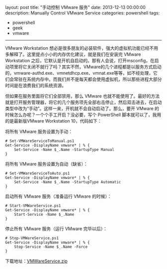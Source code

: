 layout: post
title: "手动控制 VMware 服务"
date: 2013-12-13 00:00:00
description: Manually Control VMware Service
categories: powershell
tags:
- powershell
- geek
- vmware
---
VMware Workstation 想必是很多朋友的必装软件，强大的虚拟机功能已经不用多解释了。这里提点小小的内存优化建议，就是我们在安装完 VMware Workstation 之后，它默认是开机自启动的。那有人会说，打开msconfig，在启动项里将它关闭不就行了吗？其实不然，VMware的几个进程都是以服务方式启动的，vmware-authd.exe、vmnetdhcp.exe、vmnat.exe等等，如不经处理，它们会常驻在系统内存中。而我们并不是每天都会使用虚拟机，所以那些进程大部分时间是在浪费我们的系统资源。

但如果在服务里面将它们全部禁用，那么 VMware 也就不能使用了。最好的方法就是打开服务管理器，将它的几个服务项先全部右击停止，然后双击进去，在启动类型中改为“手动”。这样一来，开机就不会自动启动了。那么，要开 VMware 的时候怎么办呢？一个个手工开启？没必要，写个 PowerShell 脚本就可以了，我用的是最新版VMware Workstation 10，代码如下：

将所有 VMware 服务设置为手动：

	# Set-VMWareServiceToManual.ps1
	Get-Service -DisplayName vmware* | % {
	    Set-Service -Name $_.Name -StartupType Manual
	}

将所有 VMware 服务设置为自动（缺省）：

	# Set-VMWareServiceToAuto.ps1
	Get-Service -DisplayName vmware* | % {
	    Set-Service -Name $_.Name -StartupType Automatic
	}

启动所有 VMware 服务（准备运行 VMware 的时候）：

	# Start-VMWareService.ps1
	Get-Service -DisplayName vmware* | % {
	    Start-Service -Name $_.Name
	}

停止所有 VMware 服务（运行 VMware 完毕以后）：

	# Stop-VMWareService.ps1
	Get-Service -DisplayName vmware* | % {
	    Stop-Service -Name $_.Name -Force
	}

下载地址：[VMWareService.zip](/assets/download/VMWareService.zip)
